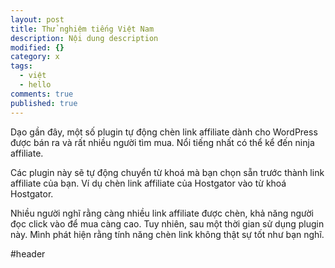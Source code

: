 ```yaml
---
layout: post
title: Thử nghiệm tiếng Việt Nam
description: Nội dung description
modified: {}
category: x
tags: 
  - việt
  - hello
comments: true
published: true
---
```


Dạo gần đây, một số plugin tự động chèn link affiliate dành cho WordPress được bán ra và rất nhiều người tìm mua. Nổi tiếng nhất có thể kể đến ninja affiliate.

Các plugin này sẽ tự động chuyển từ khoá mà bạn chọn sẵn trước thành link affiliate của bạn. Ví dụ chèn link affiliate của Hostgator vào từ khoá Hostgator.

Nhiều người nghĩ rằng càng nhiều link affiliate được chèn, khả năng người đọc click vào để mua càng cao. Tuy nhiên, sau một thời gian sử dụng plugin này. Mình phát hiện rằng tính năng chèn link không thật sự tốt như bạn nghĩ.

#header

